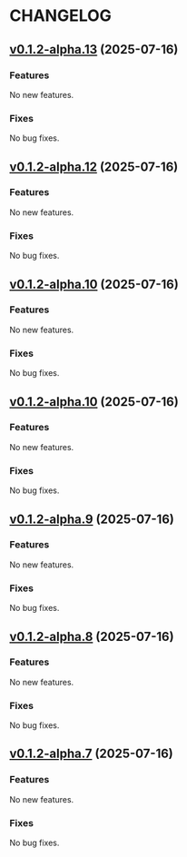 # CHANGELOG

## [v0.1.2-alpha.13](https://github.com/chriserin/seq/compare/v0.1.2-alpha.13...v0.1.2-alpha.12) (2025-07-16)

### Features

No new features.

### Fixes

No bug fixes.


## [v0.1.2-alpha.12](github.com/chriserin/seq/compare/v0.1.2-alpha.12...v0.1.2-alpha.11) (2025-07-16)

### Features

No new features.

### Fixes

No bug fixes.


## [v0.1.2-alpha.10](github.com/chriserin/seq/compare/v0.1.2-alpha.10...v0.1.2-alpha.9) (2025-07-16)

### Features

No new features.

### Fixes

No bug fixes.


## [v0.1.2-alpha.10](github.com/chriserin/seq/compare/v0.1.2-alpha.10...v0.1.2-alpha.9) (2025-07-16)

### Features

No new features.

### Fixes

No bug fixes.


## [v0.1.2-alpha.9](github.com/chriserin/seq/compare/v0.1.2-alpha.9...v0.1.2-alpha.8) (2025-07-16)

### Features

No new features.

### Fixes

No bug fixes.


## [v0.1.2-alpha.8](github.com/chriserin/seq/compare/v0.1.2-alpha.8...v0.1.2-alpha.7) (2025-07-16)

### Features

No new features.

### Fixes

No bug fixes.


## [v0.1.2-alpha.7](github.com/chriserin/seq/compare/v0.1.2-alpha.7...v0.1.2-alpha.6) (2025-07-16)

### Features

No new features.

### Fixes

No bug fixes.
